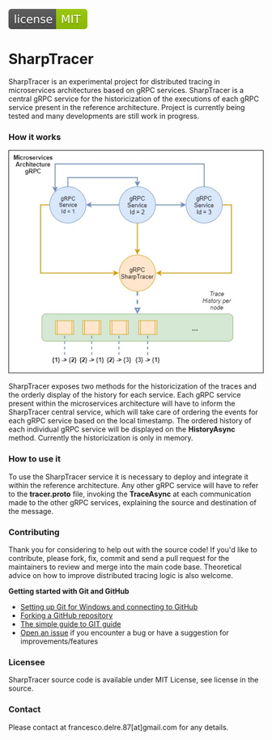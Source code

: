 [![Github license](mit.svg)](https://github.com/engineering87/SharpTracer/blob/master/LICENSE)

# SharpTracer
SharpTracer is an experimental project for distributed tracing in microservices architectures based on gRPC services. SharpTracer is a central gRPC service for the historicization of the executions of each gRPC service present in the reference architecture.
Project is currently being tested and many developments are still work in progress.

### How it works

![Alt text](/wiki/img/Architecture.jpg?raw=true)

SharpTracer exposes two methods for the historicization of the traces and the orderly display of the history for each service.
Each gRPC service present within the microservices architecture will have to inform the SharpTracer central service, which will take care of ordering the events for each gRPC service based on the local timestamp. The ordered history of each individual gRPC service will be displayed on the **HistoryAsync** method.
Currently the historicization is only in memory.

### How to use it
To use the SharpTracer service it is necessary to deploy and integrate it within the reference architecture. Any other gRPC service will have to refer to the **tracer.proto** file, invoking the **TraceAsync** at each communication made to the other gRPC services, explaining the source and destination of the message.

### Contributing
Thank you for considering to help out with the source code!
If you'd like to contribute, please fork, fix, commit and send a pull request for the maintainers to review and merge into the main code base.
Theoretical advice on how to improve distributed tracing logic is also welcome.

**Getting started with Git and GitHub**

 * [Setting up Git for Windows and connecting to GitHub](http://help.github.com/win-set-up-git/)
 * [Forking a GitHub repository](http://help.github.com/fork-a-repo/)
 * [The simple guide to GIT guide](http://rogerdudler.github.com/git-guide/)
 * [Open an issue](https://github.com/engineering87/SharpTracer/issues) if you encounter a bug or have a suggestion for improvements/features

### Licensee
SharpTracer source code is available under MIT License, see license in the source.

### Contact
Please contact at francesco.delre.87[at]gmail.com for any details.
